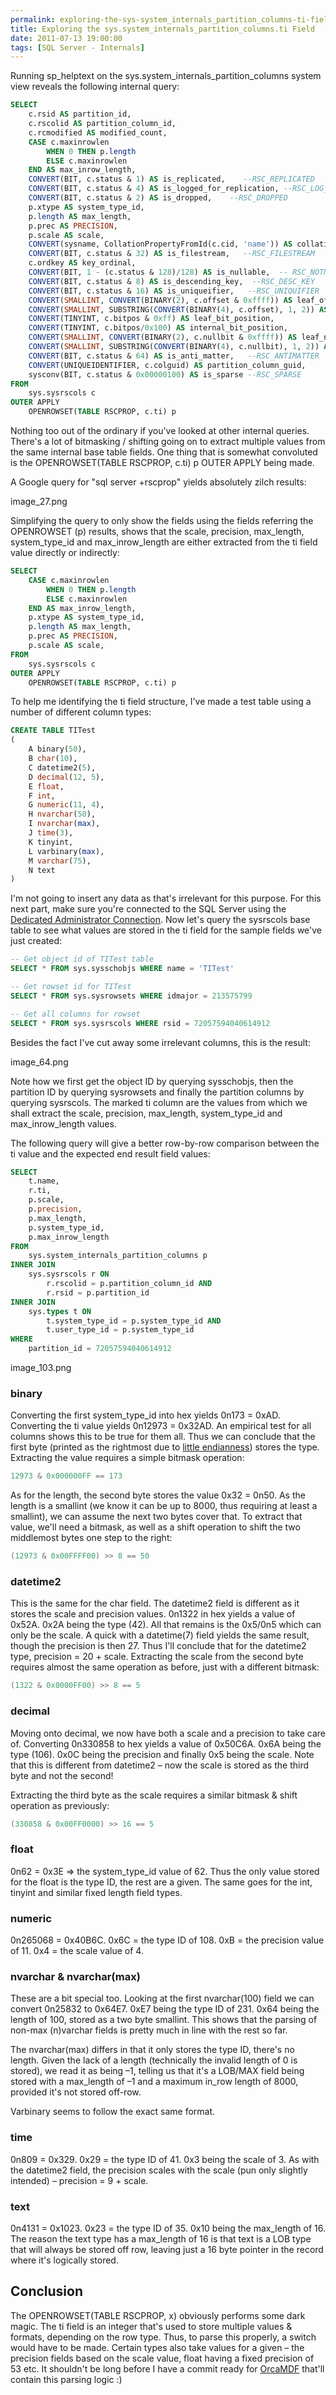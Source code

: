 ```yaml
---
permalink: exploring-the-sys-system_internals_partition_columns-ti-field
title: Exploring the sys.system_internals_partition_columns.ti Field
date: 2011-07-13 19:00:00
tags: [SQL Server - Internals]
---
```

Running sp_helptext on the sys.system_internals_partition_columns system view reveals the following internal query:

<!-- more -->

```sql
SELECT
	c.rsid AS partition_id,  
	c.rscolid AS partition_column_id,  
	c.rcmodified AS modified_count,  
	CASE c.maxinrowlen
		WHEN 0 THEN p.length  
		ELSE c.maxinrowlen
	END AS max_inrow_length,
	CONVERT(BIT, c.status & 1) AS is_replicated,    --RSC_REPLICATED  
	CONVERT(BIT, c.status & 4) AS is_logged_for_replication, --RSC_LOG_FOR_REPL  
	CONVERT(BIT, c.status & 2) AS is_dropped,    --RSC_DROPPED  
	p.xtype AS system_type_id,  
	p.length AS max_length,  
	p.prec AS PRECISION,  
	p.scale AS scale,  
	CONVERT(sysname, CollationPropertyFromId(c.cid, 'name')) AS collation_name,  
	CONVERT(BIT, c.status & 32) AS is_filestream,   --RSC_FILESTREAM  
	c.ordkey AS key_ordinal,  
	CONVERT(BIT, 1 - (c.status & 128)/128) AS is_nullable,  -- RSC_NOTNULL    
	CONVERT(BIT, c.status & 8) AS is_descending_key,  --RSC_DESC_KEY  
	CONVERT(BIT, c.status & 16) AS is_uniqueifier,   --RSC_UNIQUIFIER  
	CONVERT(SMALLINT, CONVERT(BINARY(2), c.offset & 0xffff)) AS leaf_offset,  
	CONVERT(SMALLINT, SUBSTRING(CONVERT(BINARY(4), c.offset), 1, 2)) AS internal_offset,  
	CONVERT(TINYINT, c.bitpos & 0xff) AS leaf_bit_position,  
	CONVERT(TINYINT, c.bitpos/0x100) AS internal_bit_position,  
	CONVERT(SMALLINT, CONVERT(BINARY(2), c.nullbit & 0xffff)) AS leaf_null_bit,  
	CONVERT(SMALLINT, SUBSTRING(CONVERT(BINARY(4), c.nullbit), 1, 2)) AS internal_null_bit,  
	CONVERT(BIT, c.status & 64) AS is_anti_matter,   --RSC_ANTIMATTER  
	CONVERT(UNIQUEIDENTIFIER, c.colguid) AS partition_column_guid,  
	sysconv(BIT, c.status & 0x00000100) AS is_sparse --RSC_SPARSE  
FROM
	sys.sysrscols c
OUTER APPLY
	OPENROWSET(TABLE RSCPROP, c.ti) p
```

Nothing too out of the ordinary if you've looked at other internal queries. There's a lot of bitmasking / shifting going on to extract multiple values from the same internal base table fields. One thing that is somewhat convoluted is the OPENROWSET(TABLE RSCPROP, c.ti) p OUTER APPLY being made.

A Google query for "sql server +rscprop" yields absolutely zilch results:

image_27.png

Simplifying the query to only show the fields using the fields referring the OPENROWSET (p) results, shows that the scale, precision, max_length, system_type_id and max_inrow_length are either extracted from the ti field value directly or indirectly:

```sql
SELECT
	CASE c.maxinrowlen
		WHEN 0 THEN p.length  
		ELSE c.maxinrowlen
	END AS max_inrow_length,
	p.xtype AS system_type_id,  
	p.length AS max_length,  
	p.prec AS PRECISION,  
	p.scale AS scale,
FROM
	sys.sysrscols c
OUTER APPLY
	OPENROWSET(TABLE RSCPROP, c.ti) p
```

To help me identifying the ti field structure, I've made a test table using a number of different column types:

```sql
CREATE TABLE TITest
(
	A binary(50),
	B char(10),
	C datetime2(5),
	D decimal(12, 5),
	E float,
	F int,
	G numeric(11, 4),
	H nvarchar(50),
	I nvarchar(max),
	J time(3),
	K tinyint,
	L varbinary(max),
	M varchar(75),
	N text
)
```

I'm not going to insert any data as that's irrelevant for this purpose. For this next part, make sure you're connected to the SQL Server using the [Dedicated Administrator Connection](http://msdn.microsoft.com/en-us/library/ms178068.aspx). Now let's query the sysrscols base table to see what values are stored in the ti field for the sample fields we've just created:

```sql
-- Get object id of TITest table
SELECT * FROM sys.sysschobjs WHERE name = 'TITest'

-- Get rowset id for TITest
SELECT * FROM sys.sysrowsets WHERE idmajor = 213575799

-- Get all columns for rowset
SELECT * FROM sys.sysrscols WHERE rsid = 72057594040614912
```

Besides the fact I've cut away some irrelevant columns, this is the result:

image_64.png

Note how we first get the object ID by querying sysschobjs, then the partition ID by querying sysrowsets and finally the partition columns by querying sysrscols. The marked ti column are the values from which we shall extract the scale, precision, max_length, system_type_id and max_inrow_length values.

The following query will give a better row-by-row comparison between the ti value and the expected end result field values:

```sql
SELECT
	t.name,
	r.ti,
	p.scale,
	p.precision,
	p.max_length,
	p.system_type_id,
	p.max_inrow_length
FROM
	sys.system_internals_partition_columns p
INNER JOIN
	sys.sysrscols r ON
		r.rscolid = p.partition_column_id AND
		r.rsid = p.partition_id
INNER JOIN
	sys.types t ON
		t.system_type_id = p.system_type_id AND
		t.user_type_id = p.system_type_id
WHERE
	partition_id = 72057594040614912
```

image_103.png

### binary

Converting the first system_type_id into hex yields 0n173 = 0xAD. Converting the ti value yields 0n12973 = 0x32AD. An empirical test for all columns shows this to be true for them all. Thus we can conclude that the first byte (printed as the rightmost due to [little endianness](http://en.wikipedia.org/wiki/Endianness)) stores the type. Extracting the value requires a simple bitmask operation:

```cs
12973 & 0x000000FF == 173
```

As for the length, the second byte stores the value 0x32 = 0n50. As the length is a smallint (we know it can be up to 8000, thus requiring at least a smallint), we can assume the next two bytes cover that. To extract that value, we'll need a bitmask, as well as a shift operation to shift the two middlemost bytes one step to the right:

```cs
(12973 & 0x00FFFF00) >> 8 == 50
```

### datetime2

This is the same for the char field. The datetime2 field is different as it stores the scale and precision values. 0n1322 in hex yields a value of 0x52A. 0x2A being the type (42). All that remains is the 0x5/0n5 which can only be the scale. A quick with a datetime(7) field yields the same result, though the precision is then 27. Thus I'll conclude that for the datetime2 type, precision = 20 + scale. Extracting the scale from the second byte requires almost the same operation as before, just with a different bitmask:

```cs
(1322 & 0x0000FF00) >> 8 == 5
```

### decimal

Moving onto decimal, we now have both a scale and a precision to take care of. Converting 0n330858 to hex yields a value of 0x50C6A. 0x6A being the type (106). 0x0C being the precision and finally 0x5 being the scale. Note that this is different from datetime2 – now the scale is stored as the third byte and not the second!

Extracting the third byte as the scale requires a similar bitmask & shift operation as previously:

```cs
(330858 & 0x00FF0000) >> 16 == 5
```

### float

0n62 = 0x3E => the system_type_id value of 62. Thus the only value stored for the float is the type ID, the rest are a given. The same goes for the int, tinyint and similar fixed length field types.

### numeric

0n265068 = 0x40B6C. 0x6C = the type ID of 108. 0xB = the precision value of 11. 0x4 = the scale value of 4.

### nvarchar & nvarchar(max)

These are a bit special too. Looking at the first nvarchar(100) field we can convert 0n25832 to 0x64E7. 0xE7 being the type ID of 231. 0x64 being the length of 100, stored as a two byte smallint. This shows that the parsing of non-max (n)varchar fields is pretty much in line with the rest so far.

The nvarchar(max) differs in that it only stores the type ID, there's no length. Given the lack of a length (technically the invalid length of 0 is stored), we read it as being –1, telling us that it's a LOB/MAX field being stored with a max_length of –1 and a maximum in_row length of 8000, provided it's not stored off-row.

Varbinary seems to follow the exact same format.

### time

0n809 = 0x329. 0x29 = the type ID of 41. 0x3 being the scale of 3. As with the datetime2 field, the precision scales with the scale (pun only slightly intended) – precision = 9 + scale.

### text

0n4131 = 0x1023. 0x23 = the type ID of 35. 0x10 being the max_length of 16. The reason the text type has a max_length of 16 is that text is a LOB type that will always be stored off row, leaving just a 16 byte pointer in the record where it's logically stored.

## Conclusion

The OPENROWSET(TABLE RSCPROP, x) obviously performs some dark magic. The ti field is an integer that's used to store multiple values & formats, depending on the row type. Thus, to parse this properly, a switch would have to be made. Certain types also take values for a given – the precision fields based on the scale value, float having a fixed precision of 53 etc. It shouldn't be long before I have a commit ready for [OrcaMDF](https://github.com/improvedk/OrcaMDF) that'll contain this parsing logic :)
